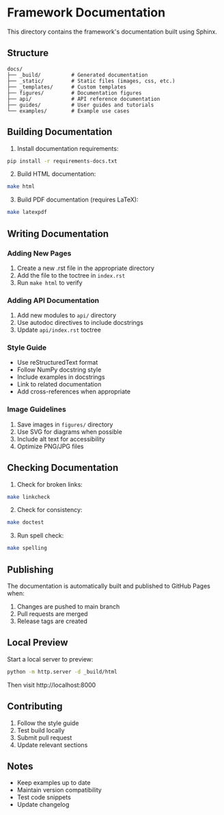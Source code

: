 # Framework Documentation

This directory contains the framework's documentation built using Sphinx.

## Structure

```
docs/
├── _build/          # Generated documentation
├── _static/         # Static files (images, css, etc.)
├── _templates/      # Custom templates
├── figures/         # Documentation figures
├── api/             # API reference documentation
├── guides/          # User guides and tutorials
└── examples/        # Example use cases
```

## Building Documentation

1. Install documentation requirements:
```bash
pip install -r requirements-docs.txt
```

2. Build HTML documentation:
```bash
make html
```

3. Build PDF documentation (requires LaTeX):
```bash
make latexpdf
```

## Writing Documentation

### Adding New Pages

1. Create a new .rst file in the appropriate directory
2. Add the file to the toctree in `index.rst`
3. Run `make html` to verify

### Adding API Documentation

1. Add new modules to `api/` directory
2. Use autodoc directives to include docstrings
3. Update `api/index.rst` toctree

### Style Guide

- Use reStructuredText format
- Follow NumPy docstring style
- Include examples in docstrings
- Link to related documentation
- Add cross-references when appropriate

### Image Guidelines

1. Save images in `figures/` directory
2. Use SVG for diagrams when possible
3. Include alt text for accessibility
4. Optimize PNG/JPG files

## Checking Documentation

1. Check for broken links:
```bash
make linkcheck
```

2. Check for consistency:
```bash
make doctest
```

3. Run spell check:
```bash
make spelling
```

## Publishing

The documentation is automatically built and published to GitHub Pages when:
1. Changes are pushed to main branch
2. Pull requests are merged
3. Release tags are created

## Local Preview

Start a local server to preview:
```bash
python -m http.server -d _build/html
```

Then visit http://localhost:8000

## Contributing

1. Follow the style guide
2. Test build locally
3. Submit pull request
4. Update relevant sections

## Notes

- Keep examples up to date
- Maintain version compatibility
- Test code snippets
- Update changelog
